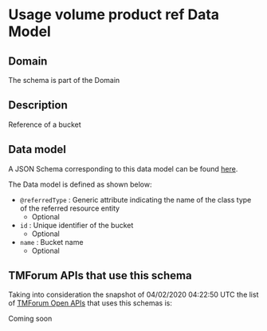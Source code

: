 # Usage volume product ref Data Model

## Domain

The  schema is part of the  Domain

## Description

Reference of a bucket

## Data model

A JSON Schema corresponding to this data model can be found
[here](https://github.com/tmforum-rand/schemas/blob/candidates/Product/UsageVolumeProductRef.schema.json).

The Data model is defined as shown below:
- `@referredType` : Generic attribute indicating the name of the class type of the referred resource entity
  - Optional
- `id` : Unique identifier of the bucket
  - Optional
- `name` : Bucket name
  - Optional




## TMForum APIs that use this schema

Taking into consideration the snapshot of 04/02/2020 04:22:50 UTC the list of [TMForum Open APIs](https://www.tmforum.org/open-apis/) that uses this schemas is:

Coming soon